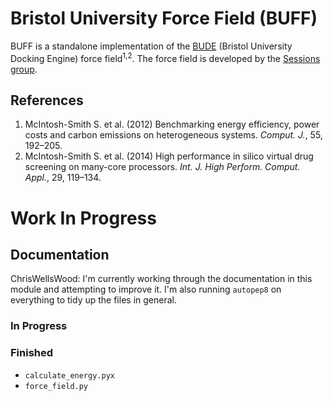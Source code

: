 # Bristol University Force Field (BUFF)

BUFF is a standalone implementation of the
[BUDE](http://www.bristol.ac.uk/biochemistry/research/bude/) (Bristol University
 Docking Engine) force field<sup>1,2</sup>. The force field is developed by the [Sessions
group](http://www.bris.ac.uk/biochemistry/people/richard-b-sessions/index.html).

## References

1. McIntosh-Smith S. et al. (2012) Benchmarking energy efficiency, power costs
   and carbon emissions on heterogeneous systems. *Comput. J.*, 55, 192–205.
2. McIntosh-Smith S. et al. (2014) High performance in silico virtual drug
   screening on many-core processors. *Int. J. High Perform. Comput. Appl.*, 29,
   119–134.

# Work In Progress

## Documentation

ChrisWellsWood: I'm currently working through the documentation in this module
and attempting to improve it. I'm also running `autopep8` on everything to tidy
up the files in general.

### In Progress

### Finished

* `calculate_energy.pyx`
* `force_field.py`
